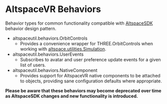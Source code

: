 # AltspaceVR Behaviors
Behavior types for common functionality compatible with [AltspaceSDK](https://github.com/AltspaceVR/AltspaceSDK/) behavior design pattern.

* altspaceutil.behaviors.OrbitControls
  * Provides a convenience wrapper for THREE.OrbitControls when working with [altspace.utilities.Simulation](https://altspacevr.github.io/AltspaceSDK/doc/js/module-altspace_utilities.Simulation.html).
* altspaceutil.behaviors.UserEvents
  * Subscribes to avatar and user preference update events for a given list of users.
* altspaceutil.behaviors.NativeComponent
  * Provides support for AltspaceVR native components to be attached to objects, providing sane configuration defaults where appropriate.

**Please be aware that these behaviors may become deprecated over time as AltspaceSDK changes and new functionality is introduced.**
